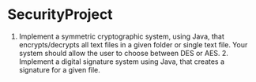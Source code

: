 # SecurityProject
 1.  Implement a symmetric cryptographic system, using Java, that encrypts/decrypts all text files in a given folder or single text file. Your system should allow the user to choose between DES or AES. 2.  Implement a digital signature system using Java, that creates a signature for a given file. 
